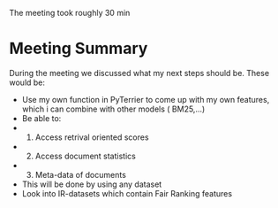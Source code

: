 The meeting took roughly 30 min

# Meeting Summary

During the meeting we discussed what my next steps should be. These would be:
- Use my own function in PyTerrier to come up with my own features, which i can combine with other models ( BM25,...)
- Be able to:
-  1. Access retrival oriented scores
-  2. Access document statistics
-  3. Meta-data of documents
-  This will be done by using any dataset
-  Look into IR-datasets which contain Fair Ranking features